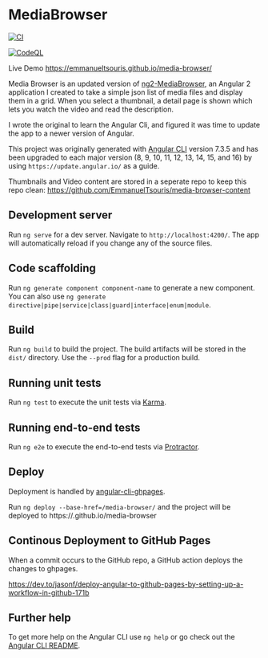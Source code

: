 # MediaBrowser

[![CI](https://github.com/EmmanuelTsouris/media-browser/actions/workflows/main.yml/badge.svg)](https://github.com/EmmanuelTsouris/media-browser/actions/workflows/main.yml)

[![CodeQL](https://github.com/EmmanuelTsouris/media-browser/actions/workflows/codeql-analysis.yml/badge.svg)](https://github.com/EmmanuelTsouris/media-browser/actions/workflows/codeql-analysis.yml)

Live Demo https://emmanueltsouris.github.io/media-browser/

Media Browser is an updated version of [ng2-MediaBrowser](https://github.com/EmmanuelTsouris/ng2-MediaBrowser), an Angular 2 application I created to take a simple json list of media files and display them in a grid. When you select a thumbnail, a detail page is shown which lets you watch the video and read the description.

I wrote the original to learn the Angular Cli, and figured it was time to update the app to a newer version of Angular.

This project was originally generated with [Angular CLI](https://github.com/angular/angular-cli) version 7.3.5 and has been upgraded to each major version (8, 9, 10, 11, 12, 13, 14, 15, and 16) by using `https://update.angular.io/` as a guide.

Thumbnails and Video content are stored in a seperate repo to keep this repo clean: https://github.com/EmmanuelTsouris/media-browser-content

## Development server

Run `ng serve` for a dev server. Navigate to `http://localhost:4200/`. The app will automatically reload if you change any of the source files.

## Code scaffolding

Run `ng generate component component-name` to generate a new component. You can also use `ng generate directive|pipe|service|class|guard|interface|enum|module`.

## Build

Run `ng build` to build the project. The build artifacts will be stored in the `dist/` directory. Use the `--prod` flag for a production build.

## Running unit tests

Run `ng test` to execute the unit tests via [Karma](https://karma-runner.github.io).

## Running end-to-end tests

Run `ng e2e` to execute the end-to-end tests via [Protractor](http://www.protractortest.org/).

## Deploy

Deployment is handled by [angular-cli-ghpages](https://github.com/angular-schule/angular-cli-ghpages).

Run `ng deploy --base-href=/media-browser/` and the project will be deployed to https://<username>.github.io/media-browser

## Continous Deployment to GitHub Pages

When a commit occurs to the GitHub repo, a GitHub action deploys the changes to ghpages.

https://dev.to/jasonf/deploy-angular-to-github-pages-by-setting-up-a-workflow-in-github-171b

## Further help

To get more help on the Angular CLI use `ng help` or go check out the [Angular CLI README](https://github.com/angular/angular-cli/blob/master/README.md).
